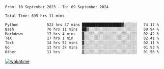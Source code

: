 <!--START_SECTION:waka-->

```txt
From: 10 September 2023 - To: 09 September 2024

Total Time: 695 hrs 11 mins

Python             523 hrs 47 mins ██████████████████▓░░░░░░   74.17 %
Bash               70 hrs 11 mins  ██▒░░░░░░░░░░░░░░░░░░░░░░   09.94 %
Markdown           17 hrs 4 mins   ▓░░░░░░░░░░░░░░░░░░░░░░░░   02.42 %
TeX                17 hrs 1 min    ▓░░░░░░░░░░░░░░░░░░░░░░░░   02.41 %
Text               14 hrs 52 mins  ▓░░░░░░░░░░░░░░░░░░░░░░░░   02.11 %
Go                 13 hrs 37 mins  ▒░░░░░░░░░░░░░░░░░░░░░░░░   01.93 %
Other              11 hrs          ▒░░░░░░░░░░░░░░░░░░░░░░░░   01.56 %
```

<!--END_SECTION:waka-->
[![wakatime](https://wakatime.com/badge/user/5f89a63a-5294-4958-ad30-2b3455e63f2a.svg)](https://wakatime.com/@5f89a63a-5294-4958-ad30-2b3455e63f2a)
